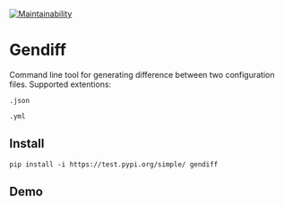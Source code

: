 [![Maintainability](https://api.codeclimate.com/v1/badges/d3c2009b4a55219ae014/maintainability)](https://codeclimate.com/github/mkaraev/python-project-lvl2/maintainability)
# Gendiff
Command line tool for generating difference between two configuration files. 
Supported extentions:

 ```.json```
 
 ```.yml```

## Install
```pip install -i https://test.pypi.org/simple/ gendiff```
## Demo
